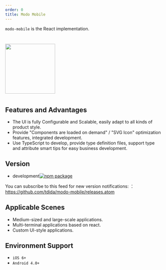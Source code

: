 ```yaml
---
order: 0
title: Modo Mobile
---
```


`modo-mobile` is the React implementation.

<div class="pic-plus">
  <img width="160" src="https://t.alipayobjects.com/images/rmsweb/T16xRhXkxbXXXXXXXX.svg">
</div>

<style>
.pic-plus > * {
  display: inline-block;
  vertical-align: middle;
}
.pic-plus {
  margin: 40px 0;
}
.pic-plus span {
  font-size: 30px;
  color: #aaa;
  margin: 0 40px;
}
</style>

## Features and Advantages

- The UI is fully Configurable and Scalable, easily adapt to all kinds of product style.
- Provide "Components are loaded on demand" / "SVG Icon" optimization features, integrated development.
- Use TypeScript to develop, provide type definition files, support type and attribute smart tips for easy business development.

## Version

- development[![npm package](https://img.shields.io/npm/v/modo-mobile.svg?style=flat-square)](https://www.npmjs.org/package/modo-mobile)

You can subscribe to this feed for new version notifications: ：https://github.com/tdida/modo-mobile/releases.atom

## Applicable Scenes

- Medium-sized and large-scale applications.
- Multi-terminal applications based on react.
- Custom UI-style applications.

## Environment Support

- `iOS 6+`
- `Android 4.0+`

